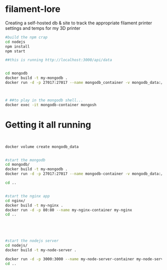 # filament-lore
Creating a self-hosted db &amp; site to track the appropriate filament printer settings and temps for my 3D printer



```bash
#build the npm crap
cd nodejs
npm install
npm start

##this is running http://localhost:3000/api/data


cd mongodb
docker build -t my-mongodb .
docker run -d -p 27017:27017 --name mongodb_container -v mongodb_data:/data/db mongo




```

```bash
# ##to play in the mongodb shell...
docker exec -it mongodb-container mongosh
```


# Getting it all running



```bash


docker volume create mongodb_data


#start the mongodb
cd mongodb/
docker build -t my-mongodb .
docker run -d -p 27017:27017 --name mongodb-container -v mongodb_data:/data/db my-mongodb

cd ..


#start the nginx app
cd nginx/
docker build -t my-nginx .
docker run -d -p 80:80 --name my-nginx-container my-nginx
cd ..





#start the nodejs server
cd nodejs/
docker build -t my-node-server .

docker run -d -p 3000:3000 --name my-node-server-container my-node-server
cd ..


```